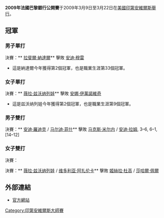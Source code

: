 **2009年法國巴黎銀行公開賽**于2009年3月9日至3月22日在[美國](https://zh.wikipedia.org/wiki/美國 "wikilink")[印第安維爾斯舉行](https://zh.wikipedia.org/wiki/印第安維爾斯 "wikilink")。

## 冠軍

### 男子單打

決賽：** [拉斐爾·納達爾](https://zh.wikipedia.org/wiki/拉斐爾·納達爾 "wikilink")** 擊敗
[安迪·穆雷](../Page/安迪·穆雷.md "wikilink")

  - 這是納達爾今年獲得第2個冠軍，也是職業生涯第33個冠軍。

### 女子單打

決賽：** [薇拉·兹沃纳列娃](../Page/薇拉·兹沃纳列娃.md "wikilink")** 擊敗
[安娜·伊萬諾維奇](../Page/安娜·伊萬諾維奇.md "wikilink")

  - 這是兹沃纳列娃今年獲得第2個冠軍，也是職業生涯第9個冠軍。

### 男子雙打

決賽：** [安迪·羅迪克](https://zh.wikipedia.org/wiki/安迪·羅迪克 "wikilink") /
[马尔迪·菲什](../Page/马尔迪·菲什.md "wikilink")** 擊敗
[马克斯·米尔内](../Page/马克斯·米尔内.md "wikilink") /
[安迪·拉姆](https://zh.wikipedia.org/wiki/安迪·拉姆 "wikilink"), 3–6,
6–1, \[14–12\]

### 女子雙打

決賽：

決賽：** [薇拉·兹沃纳列娃](../Page/薇拉·兹沃纳列娃.md "wikilink") /
[维多利亚·阿扎伦卡](../Page/维多利亚·阿扎伦卡.md "wikilink")** 擊敗
[姬絲拉·杜高](https://zh.wikipedia.org/wiki/姬絲拉·杜高 "wikilink") /
[莎哈爾·佩爾](https://zh.wikipedia.org/wiki/莎哈爾·佩爾 "wikilink")

## 外部連結

  - [官方網站](https://web.archive.org/web/20100529230855/http://www.bnpparibasopen.org/)

[Category:印第安維爾斯大師賽](https://zh.wikipedia.org/wiki/Category:印第安維爾斯大師賽 "wikilink")